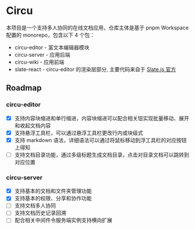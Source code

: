 # Circu

本项目是一个支持多人协同的在线文档应用，仓库主体是基于 pnpm Workspace 配置的 monorepo，包含以下 4 个包：

- circu-editor - 富文本编辑器模块
- circu-server - 应用后端
- circu-wiki - 应用前端
- slate-react - circu-editor 的渲染层部分, 主要代码来自于 [Slate.js 官方](https://github.com/ianstormtaylor/slate)

## Roadmap

### circu-editor

- [x] 支持内容块缩进和单行缩进，内容块缩进可以配合相关钮实现批量移动、展开和收起文档内容
- [x] 支持悬浮工具栏，可以通过悬浮工具栏更改行内或块级式
- [x] 支持 markdown 语法，详细语法可以通过将鼠标移动到浮工具栏的对应按钮上得知
- [ ] 支持文档目录功能，通过多级标题生成文档目录，点击对目录文档可以跳转到对应位置

### circu-server

- [x] 支持基本的文档和文件夹管理功能
- [x] 支持基本的权限、分享和协作功能
- [ ] 支持文档多人协同
- [ ] 支持文档历史记录回溯
- [ ] 配合相关中间件令服务端实例支持横向扩展
